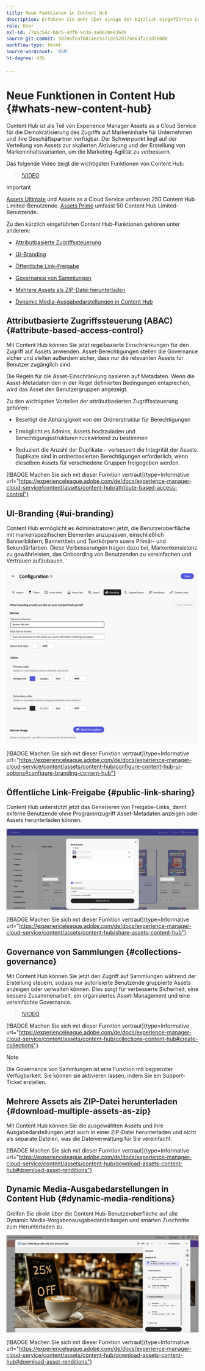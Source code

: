 ```yaml
---
title: Neue Funktionen in Content Hub
description: Erfahren Sie mehr über einige der kürzlich eingeführten Content Hub-Funktionen
role: User
exl-id: 77a5c54c-bbc5-4dfb-9c3a-aa0620e836d0
source-git-commit: 9d706fcaf0014ec5a719e52d37a563f222d760d0
workflow-type: tm+mt
source-wordcount: '459'
ht-degree: 43%

---
```


# Neue Funktionen in Content Hub {#whats-new-content-hub}

Content Hub ist als Teil von Experience Manager Assets as a Cloud Service für die Demokratisierung des Zugriffs auf Markeninhalte für Unternehmen und ihre Geschäftspartner verfügbar. Der Schwerpunkt liegt auf der Verteilung von Assets zur skalierten Aktivierung und der Erstellung von Markeninhaltsvarianten, um die Marketing-Agilität zu verbessern.

Das folgende Video zeigt die wichtigsten Funktionen von Content Hub:

>[!VIDEO](https://video.tv.adobe.com/v/3463712)

>[!IMPORTANT]
>
>[Assets Ultimate](/help/assets/assets-ultimate-overview.md) und Assets as a Cloud Service umfassen 250 Content Hub Limited-Benutzende. [Assets Prime](/help/assets/assets-prime.md) umfasst 50 Content Hub Limited-Benutzende.

Zu den kürzlich eingeführten Content Hub-Funktionen gehören unter anderem:

* [Attributbasierte Zugriffssteuerung](#attribute-based-access-control)

* [UI-Branding](#ui-branding)

* [Öffentliche Link-Freigabe](#public-link-sharing)

* [Governance von Sammlungen](#collections-governance)

* [Mehrere Assets als ZIP-Datei herunterladen](#download-multiple-assets-as-zip)

* [Dynamic Media-Ausgabedarstellungen in Content Hub](#dynamic-media-renditions)

## Attributbasierte Zugriffssteuerung (ABAC) {#attribute-based-access-control}

Mit Content Hub können Sie jetzt regelbasierte Einschränkungen für den Zugriff auf Assets anwenden. Asset-Berechtigungen stellen die Governance sicher und stellen außerdem sicher, dass nur die relevanten Assets für Benutzer zugänglich sind.

Die Regeln für die Asset-Einschränkung basieren auf Metadaten. Wenn die Asset-Metadaten den in der Regel definierten Bedingungen entsprechen, wird das Asset den Benutzergruppen angezeigt.

Zu den wichtigsten Vorteilen der attributbasierten Zugriffssteuerung gehören:

* Beseitigt die Abhängigkeit von der Ordnerstruktur für Berechtigungen

* Ermöglicht es Admins, Assets hochzuladen und Berechtigungsstrukturen rückwirkend zu bestimmen

* Reduziert die Anzahl der Duplikate – verbessert die Integrität der Assets. Duplikate sind in ordnerbasierten Berechtigungen erforderlich, wenn dieselben Assets für verschiedene Gruppen freigegeben werden.

[!BADGE Machen Sie sich mit dieser Funktion vertraut]{type=Informative url="https://experienceleague.adobe.com/de/docs/experience-manager-cloud-service/content/assets/content-hub/attribute-based-access-control"}

## UI-Branding {#ui-branding}

Content Hub ermöglicht es Administratoren jetzt, die Benutzeroberfläche mit markenspezifischen Elementen anzupassen, einschließlich Bannerbildern, Bannertiteln und Textkörpern sowie Primär- und Sekundärfarben. Diese Verbesserungen tragen dazu bei, Markenkonsistenz zu gewährleisten, das Onboarding von Benutzenden zu vereinfachen und Vertrauen aufzubauen.

![UI-Branding](/help/assets/assets/content-hub-ui-branding.png)

[!BADGE Machen Sie sich mit dieser Funktion vertraut]{type=Informative url="https://experienceleague.adobe.com/de/docs/experience-manager-cloud-service/content/assets/content-hub/configure-content-hub-ui-options#configure-branding-content-hub"}

## Öffentliche Link-Freigabe {#public-link-sharing}

Content Hub unterstützt jetzt das Generieren von Freigabe-Links, damit externe Benutzende ohne Programmzugriff Asset-Metadaten anzeigen oder Assets herunterladen können.

![UI-Branding](/help/assets/assets/public-and-private-link.png)

[!BADGE Machen Sie sich mit dieser Funktion vertraut]{type=Informative url="https://experienceleague.adobe.com/de/docs/experience-manager-cloud-service/content/assets/content-hub/share-assets-content-hub"}

## Governance von Sammlungen {#collections-governance}

Mit Content Hub können Sie jetzt den Zugriff auf Sammlungen während der Erstellung steuern, sodass nur autorisierte Benutzende gruppierte Assets anzeigen oder verwalten können. Dies sorgt für verbesserte Sicherheit, eine bessere Zusammenarbeit, ein organisiertes Asset-Management und eine vereinfachte Governance.

>[!VIDEO](https://video.tv.adobe.com/v/3463336)

[!BADGE Machen Sie sich mit dieser Funktion vertraut]{type=Informative url="https://experienceleague.adobe.com/de/docs/experience-manager-cloud-service/content/assets/content-hub/collections-content-hub#create-collections"}

>[!NOTE]
>
>Die Governance von Sammlungen ist eine Funktion mit begrenzter Verfügbarkeit. Sie können sie aktivieren lassen, indem Sie ein Support-Ticket erstellen.

## Mehrere Assets als ZIP-Datei herunterladen {#download-multiple-assets-as-zip}

Mit Content Hub können Sie die ausgewählten Assets und ihre Ausgabedarstellungen jetzt auch in einer ZIP-Datei herunterladen und nicht als separate Dateien, was die Dateiverwaltung für Sie vereinfacht.

[!BADGE Machen Sie sich mit dieser Funktion vertraut]{type=Informative url="https://experienceleague.adobe.com/de/docs/experience-manager-cloud-service/content/assets/content-hub/download-assets-content-hub#download-asset-renditions"}

## Dynamic Media-Ausgabedarstellungen in Content Hub {#dynamic-media-renditions}

Greifen Sie direkt über die Content Hub-Benutzeroberfläche auf alle Dynamic Media-Vorgabenausgabedarstellungen und smarten Zuschnitte zum Herunterladen zu.

![Dynamic Media-Ausgabedarstellungen](/help/assets/assets/dm-renditions-content-hub.png)

[!BADGE Machen Sie sich mit dieser Funktion vertraut]{type=Informative url="https://experienceleague.adobe.com/de/docs/experience-manager-cloud-service/content/assets/content-hub/download-assets-content-hub#download-asset-renditions"}
